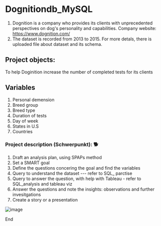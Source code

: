 # Dognitiondb_MySQL
1. Dognition is a company who provides its clients with unprecedented perspectives on dog's personality and capabilities. 
Company website: https://www.dognition.com/
2. The dataset is recorded from 2013 to 2015. For more detals, there is uploaded file about dataset and its schema. 

## Project objects: 
To help Doginition increase the number of completed tests for its clients

## Variables 
1. Personal demension 
2. Breed group 
3. Breed type
4. Duration of tests
5. Day of week 
6. States in U.S 
7. Countries 

### Project description (Schwerpunkt): 🐕
1. Draft an analysis plan, using SPAPs method 
2. Set a SMART goal 
3. Define the questions concering the goal and find the variables 
4. Query to understand the dataset --- refer to SQL_ parctise 
5. Query to answer the question, with help with Tableau - refer to SQL_analysis and tableau viz 
6. Answer the questions and note the insights: observations and further invesitgations
7. Create a story or a presentation 


![image](https://user-images.githubusercontent.com/58776067/168444150-117eee93-03d0-42b1-930f-1d4c15321e86.png)

End 
